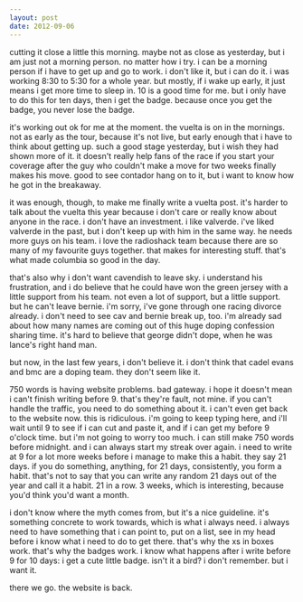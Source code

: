 ```yaml
---
layout: post
date: 2012-09-06
---
```


cutting it close a little this morning. maybe not as close as yesterday, but i am just not a morning person. no matter how i try. i can be a morning person if i have to get up and go to work. i don't like it, but i can do it. i was working 8:30 to 5:30 for a whole year. but mostly, if i wake up early, it just means i get more time to sleep in. 10 is a good time for me. but i only have to do this for ten days, then i get the badge. because once you get the badge, you never lose the badge.

it's working out ok for me at the moment. the vuelta is on in the mornings. not as early as the tour, because it's not live, but early enough that i have to think about getting up. such a good stage yesterday, but i wish they had shown more of it. it doesn't really help fans of the race if you start your coverage after the guy who couldn't make a move for two weeks finally makes his move. good to see contador hang on to it, but i want to know how he got in the breakaway.

it was enough, though, to make me finally write a vuelta post. it's harder to talk about the vuelta this year because i don't care or really know about anyone in the race. i don't have an investment. i like valverde. i've liked valverde in the past, but i don't keep up with him in the same way. he needs more guys on his team. i love the radioshack team because there are so many of my favourite guys together. that makes for interesting stuff. that's what made columbia so good in the day.

that's also why i don't want cavendish to leave sky. i understand his frustration, and i do believe that he could have won the green jersey with a little support from his team. not even a lot of support, but a little support. but he can't leave bernie. i'm sorry, i've gone through one racing divorce already. i don't need to see cav and bernie break up, too. i'm already sad about how many names are coming out of this huge doping confession sharing time. it's hard to believe that george didn't dope, when he was lance's right hand man.

but now, in the last few years, i don't believe it. i don't think that cadel evans and bmc are a doping team. they don't seem like it.

750 words is having website problems. bad gateway. i hope it doesn't mean i can't finish writing before 9. that's they're fault, not mine. if you can't handle the traffic, you need to do something about it. i can't even get back to the website now. this is ridiculous. i'm going to keep typing here, and i'll wait until 9 to see if i can cut and paste it, and if i can get my before 9 o'clock time. but i'm not going to worry too much. i can still make 750 words before midnight. and i can always start my streak over again. i need to write at 9 for a lot more weeks before i manage to make this a habit. they say 21 days. if you do something, anything, for 21 days, consistently, you form a habit. that's not to say that you can write any random 21 days out of the year and call it a habit. 21 in a row. 3 weeks, which is interesting, because you'd think you'd want a month.

i don't know where the myth comes from, but it's a nice guideline. it's something concrete to work towards, which is what i always need. i always need to have something that i can point to, put on a list, see in my head before i know what i need to do to get there. that's why the xs in boxes work. that's why the badges work. i know what happens after i write before 9 for 10 days: i get a cute little badge. isn't it a bird? i don't remember. but i want it. 

there we go. the website is back.
